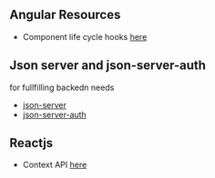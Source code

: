 ## Angular Resources
- Component life cycle hooks [here](https://angular.io/guide/lifecycle-hooks)

## Json server and json-server-auth
for fullfilling backedn needs
- [json-server](https://www.npmjs.com/package/json-server)
- [json-server-auth](https://www.npmjs.com/package/json-server-auth)

## Reactjs
- Context API [here](https://reactjs.org/docs/context.html)
